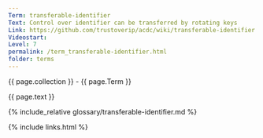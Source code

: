 ```yaml
---
Term: transferable-identifier
Text: Control over identifier can be transferred by rotating keys
Link: https://github.com/trustoverip/acdc/wiki/transferable-identifier
Videostart: 
Level: 7
permalink: /term_transferable-identifier.html
folder: terms
---
```


{{ page.collection }} - {{ page.Term }}

   {{ page.text }}

{% include_relative glossary/transferable-identifier.md %}

 {% include links.html %} 
